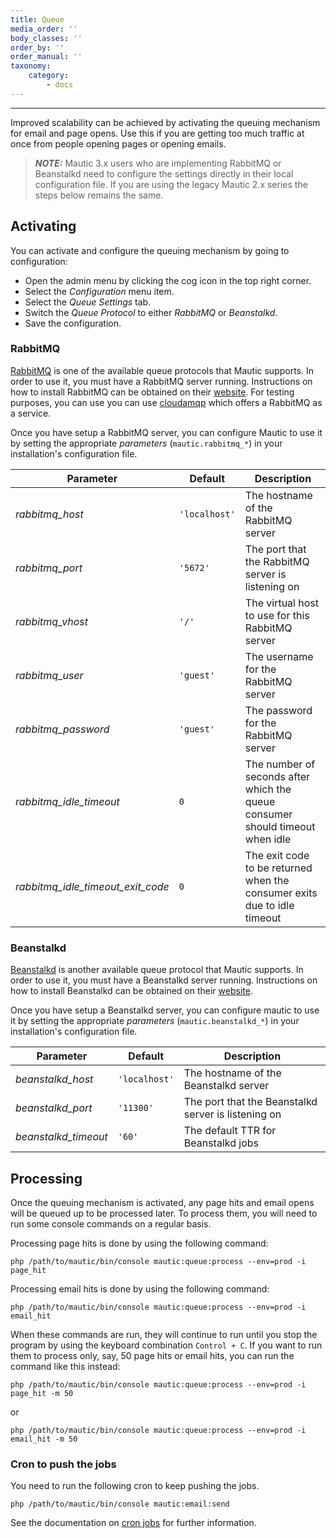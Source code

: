 ```yaml
---
title: Queue
media_order: ''
body_classes: ''
order_by: ''
order_manual: ''
taxonomy:
    category:
        - docs
---
```


-----------


Improved scalability can be achieved by activating the queuing mechanism for email and page opens.  Use this if you
are getting too much traffic at once from people opening pages or opening emails.

> **_NOTE:_**  Mautic 3.x users who are implementing RabbitMQ or Beanstalkd need to configure the settings directly in their local configuration file. If you are using the legacy Mautic 2.x series the steps below remains the same. 


## Activating

You can activate and configure the queuing mechanism by going to configuration:

- Open the admin menu by clicking the cog icon in the top right corner.
- Select the *Configuration* menu item.
- Select the *Queue Settings* tab.
- Switch the *Queue Protocol* to either *RabbitMQ* or *Beanstalkd*.
- Save the configuration.

### RabbitMQ

[RabbitMQ][rabbitMQ] is one of the available queue protocols that Mautic supports.
In order to use it, you must have a RabbitMQ server running.  Instructions on how to install RabbitMQ can be obtained
on their [website][rabbitMQ-website].  For testing purposes, you can use
you can use [cloudamqp][cloudamqp] which offers a RabbitMQ as a service.

Once you have setup a RabbitMQ server, you can configure Mautic to use it by setting the appropriate *parameters* (`mautic.rabbitmq_*`) in your installation's configuration file.

| Parameter                         | Default       | Description                                                                   |
|-----------------------------------|---------------|-------------------------------------------------------------------------------|
| *rabbitmq_host*                   | `'localhost'` | The hostname of the RabbitMQ server                                           |
| *rabbitmq_port*                   | `'5672'`      | The port that the RabbitMQ server is listening on                             |
| *rabbitmq_vhost*                  | `'/'`         | The virtual host to use for this RabbitMQ server                              |
| *rabbitmq_user*                   | `'guest'`     | The username for the RabbitMQ server                                          |
| *rabbitmq_password*               | `'guest'`     | The password for the RabbitMQ server                                          |
| *rabbitmq_idle_timeout*           | `0`           | The number of seconds after which the queue consumer should timeout when idle |
| *rabbitmq_idle_timeout_exit_code* | `0`           | The exit code to be returned when the consumer exits due to idle timeout      |

### Beanstalkd

[Beanstalkd][beanstalkd] is another available queue protocol that Mautic supports.
In order to use it, you must have a Beanstalkd server running.  Instructions on how to install Beanstalkd can be
obtained on their [website][beanstalkd-website].

Once you have setup a Beanstalkd server, you can configure mautic to use it by setting the appropriate *parameters* (`mautic.beanstalkd_*`) in your installation's configuration file.

| Parameter            | Default       | Description                                         |
|----------------------|---------------|-----------------------------------------------------|
| *beanstalkd_host*    | `'localhost'` | The hostname of the Beanstalkd server               |
| *beanstalkd_port*    | `'11300'`     | The port that the Beanstalkd server is listening on |
| *beanstalkd_timeout* | `'60'`        | The default TTR for Beanstalkd jobs                 |

## Processing

Once the queuing mechanism is activated, any page hits and email opens will be queued up to be processed later.
To process them, you will need to run some console commands on a regular basis.

Processing page hits is done by using the following command:

```
php /path/to/mautic/bin/console mautic:queue:process --env=prod -i page_hit
```

Processing email hits is done by using the following command:

```
php /path/to/mautic/bin/console mautic:queue:process --env=prod -i email_hit
```

When these commands are run, they will continue to run until you stop the program by using the keyboard
combination `Control + C`.  If you want to run them to process only, say, 50 page hits or email hits, you can
run the command like this instead:

```
php /path/to/mautic/bin/console mautic:queue:process --env=prod -i page_hit -m 50
```

or

```
php /path/to/mautic/bin/console mautic:queue:process --env=prod -i email_hit -m 50
```

### Cron to push the jobs
You need to run the following cron to keep pushing the jobs.
```
php /path/to/mautic/bin/console mautic:email:send
```
See the documentation on [cron jobs][cron-jobs] for further information.

[cron-jobs]: </setup/cron-jobs>
[rabbitMQ]: <https://www.rabbitmq.com/features.html>
[rabbitMQ-website]: <http://www.rabbitmq.com/download.html>
[cloudamqp]: <https://www.cloudamqp.com/>
[beanstalkd]: <https://kr.github.io/beanstalkd/>
[beanstalkd-website]: <https://kr.github.io/beanstalkd/download.html>
